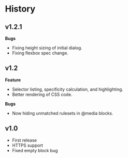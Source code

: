 # History

## v1.2.1

**Bugs**

- Fixing height sizing of initial dialog.
- Fixing flexbox spec change.

## v1.2

**Feature**

- Selector listing, specificity calculation, and highlighting.
- Better rendering of CSS code.

**Bugs**

- Now hiding unmatched rulesets in @media blocks.

## v1.0

- First release
- HTTPS support
- Fixed empty block bug
